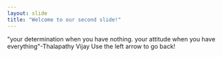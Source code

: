 ```yaml
---
layout: slide
title: "Welcome to our second slide!"
---
```

"your determination when you have nothing. your attitude when you have everything"-Thalapathy Vijay
Use the left arrow to go back!
